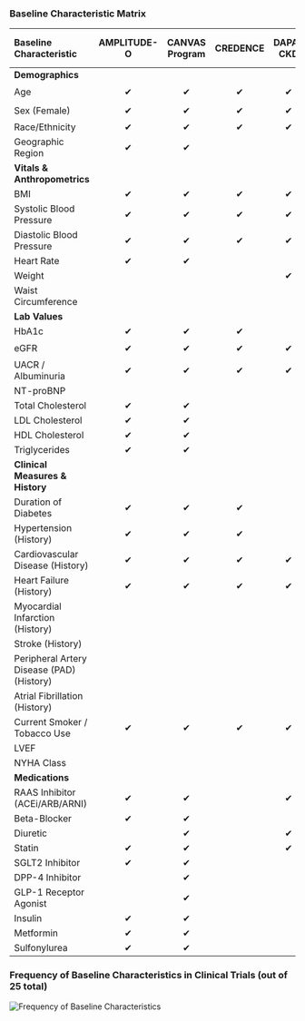### **Baseline Characteristic Matrix**

| Baseline Characteristic | AMPLITUDE-O | CANVAS Program | CREDENCE | DAPA-CKD | DAPA-HF | DECLARE-TIMI 58 | DELIVER | ELIXA | EMPEROR-Preserved | EMPEROR-Reduced | EMPA-KIDNEY | EMPA-REG OUTCOME | EXSCEL | FLOW | HARMONY | LEADER | PIONEER 6 | REWIND | SCORED | SELECT | SOLOIST-WHF | SOUL | SURPASS-CVOT | SUSTAIN-6 | VERTIS CV | Total | In All Studies? |
| :--- | :---: | :---: | :---: | :---: | :---: | :---: | :---: | :---: | :---: | :---: | :---: | :---: | :---: | :---: | :---: | :---: | :---: | :---: | :---: | :---: | :---: | :---: | :---: | :---: | :---: | :---: | :---: |
| **Demographics** | | | | | | | | | | | | | | | | | | | | | | | | | | | |
| Age | ✔ | ✔ | ✔ | ✔ | ✔ | ✔ | ✔ | ✔ | ✔ | ✔ | ✔ | ✔ | ✔ | ✔ | ✔ | ✔ | ✔ | ✔ | ✔ | ✔ | ✔ | ✔ | ✔ | ✔ | ✔ | **25** | ⭐ |
| Sex (Female) | ✔ | ✔ | ✔ | ✔ | ✔ | ✔ | ✔ | ✔ | ✔ | ✔ | ✔ | ✔ | ✔ | ✔ | ✔ | ✔ | ✔ | ✔ | ✔ | ✔ | ✔ | ✔ | ✔ | ✔ | ✔ | **25** | ⭐ |
| Race/Ethnicity | ✔ | ✔ | ✔ | ✔ | ✔ | ✔ | ✔ | ✔ | ✔ | ✔ | ✔ | ✔ | ✔ | ✔ | ✔ | ✔ | ✔ | ✔ | ✔ | ✔ | ✔ | ✔ | | ✔ | ✔ | **24** | |
| Geographic Region | ✔ | ✔ | | | ✔ | ✔ | ✔ | ✔ | ✔ | ✔ | | | ✔ | ✔ | ✔ | ✔ | | ✔ | ✔ | | ✔ | | ✔ | | ✔ | **20** | |
| **Vitals & Anthropometrics** | | | | | | | | | | | | | | | | | | | | | | | | | | | |
| BMI | ✔ | ✔ | ✔ | ✔ | ✔ | ✔ | ✔ | ✔ | ✔ | ✔ | ✔ | ✔ | ✔ | ✔ | ✔ | ✔ | ✔ | ✔ | ✔ | ✔ | ✔ | ✔ | ✔ | | ✔ | **24** | |
| Systolic Blood Pressure | ✔ | ✔ | ✔ | ✔ | ✔ | ✔ | ✔ | ✔ | ✔ | ✔ | | ✔ | ✔ | ✔ | ✔ | ✔ | ✔ | ✔ | ✔ | ✔ | ✔ | ✔ | ✔ | ✔ | ✔ | **24** | |
| Diastolic Blood Pressure | ✔ | ✔ | ✔ | ✔ | | ✔ | | ✔ | | | | ✔ | | ✔ | ✔ | ✔ | ✔ | ✔ | | ✔ | ✔ | ✔ | ✔ | ✔ | ✔ | **19** | |
| Heart Rate | ✔ | ✔ | | | ✔ | | ✔ | ✔ | ✔ | ✔ | | ✔ | | | ✔ | ✔ | | ✔ | ✔ | | ✔ | | ✔ | | ✔ | **17** | |
| Weight | | | | ✔ | | | | ✔ | | | | ✔ | | ✔ | | ✔ | ✔ | | | ✔ | | ✔ | ✔ | ✔ | ✔ | **13** | |
| Waist Circumference | | | | | | | | | | | | ✔ | | | | ✔ | | | | ✔ | | | | | | **4** | |
| **Lab Values** | | | | | | | | | | | | | | | | | | | | | | | | | | | |
| HbA1c | ✔ | ✔ | ✔ | | | ✔ | | ✔ | | ✔ | ✔ | ✔ | ✔ | ✔ | ✔ | ✔ | ✔ | ✔ | ✔ | ✔ | ✔ | | ✔ | ✔ | ✔ | **22** | |
| eGFR | ✔ | ✔ | ✔ | ✔ | ✔ | ✔ | ✔ | ✔ | ✔ | ✔ | ✔ | ✔ | ✔ | ✔ | ✔ | ✔ | ✔ | ✔ | ✔ | ✔ | ✔ | ✔ | ✔ | ✔ | ✔ | **25** | ⭐ |
| UACR / Albuminuria | ✔ | ✔ | ✔ | ✔ | | | | ✔ | | | ✔ | ✔ | ✔ | ✔ | | ✔ | | | ✔ | | ✔ | | | | ✔ | **16** | |
| NT-proBNP | | | | | ✔ | | ✔ | | ✔ | ✔ | | | | | | | | | | | ✔ | | | | | **6** | |
| Total Cholesterol | ✔ | ✔ | | | | | | | | | | ✔ | | | ✔ | ✔ | | | | | | | ✔ | | ✔ | **9** | |
| LDL Cholesterol | ✔ | ✔ | | | | | | ✔ | | | | ✔ | | | ✔ | ✔ | ✔ | | | | | | ✔ | ✔ | ✔ | **11** | |
| HDL Cholesterol | ✔ | ✔ | | | | | | ✔ | | | | ✔ | | | ✔ | ✔ | ✔ | | | | | | ✔ | ✔ | ✔ | **11** | |
| Triglycerides | ✔ | ✔ | | | | | | | | | | ✔ | | | ✔ | ✔ | | | | | | | ✔ | | ✔ | **9** | |
| **Clinical Measures & History** | | | | | | | | | | | | | | | | | | | | | | | | | | | |
| Duration of Diabetes | ✔ | ✔ | ✔ | | | ✔ | ✔ | ✔ | | | | ✔ | ✔ | ✔ | ✔ | ✔ | ✔ | ✔ | | | ✔ | ✔ | ✔ | ✔ | ✔ | **21** | |
| Hypertension (History) | ✔ | ✔ | ✔ | | | ✔ | ✔ | ✔ | | ✔ | | ✔ | ✔ | | ✔ | ✔ | | ✔ | | ✔ | | ✔ | ✔ | ✔ | ✔ | **20** | |
| Cardiovascular Disease (History) | ✔ | ✔ | ✔ | ✔ | ✔ | ✔ | | ✔ | | | ✔ | ✔ | ✔ | ✔ | ✔ | ✔ | ✔ | ✔ | ✔ | ✔ | ✔ | ✔ | ✔ | ✔ | ✔ | **24** | |
| Heart Failure (History) | ✔ | ✔ | ✔ | ✔ | ✔ | ✔ | ✔ | ✔ | ✔ | ✔ | ✔ | ✔ | ✔ | ✔ | ✔ | ✔ | | ✔ | ✔ | ✔ | ✔ | ✔ | | ✔ | ✔ | **24** | |
| Myocardial Infarction (History) | | | | | | ✔ | | ✔ | | | | ✔ | ✔ | ✔ | ✔ | ✔ | ✔ | ✔ | ✔ | ✔ | | ✔ | ✔ | ✔ | ✔ | **17** | |
| Stroke (History) | | | | | | ✔ | | ✔ | | | | ✔ | ✔ | ✔ | ✔ | ✔ | | ✔ | ✔ | ✔ | | ✔ | ✔ | ✔ | ✔ | **16** | |
| Peripheral Artery Disease (PAD) (History) | | | | | | ✔ | | ✔ | | | | ✔ | ✔ | ✔ | ✔ | ✔ | | ✔ | | ✔ | | ✔ | ✔ | | ✔ | **13** | |
| Atrial Fibrillation (History) | | | | | ✔ | | ✔ | ✔ | | ✔ | | | ✔ | | ✔ | ✔ | | | | ✔ | | ✔ | | | | **11** | |
| Current Smoker / Tobacco Use | ✔ | ✔ | ✔ | ✔ | ✔ | | | ✔ | | | | ✔ | ✔ | ✔ | ✔ | | ✔ | ✔ | | | | ✔ | ✔ | | ✔ | **17** | |
| LVEF | | | | | ✔ | | ✔ | | ✔ | ✔ | ✔ | | | | | | | | ✔ | | ✔ | ✔ | | | | **9** | |
| NYHA Class | | | | | ✔ | | ✔ | | ✔ | ✔ | | | | | | | | | | | | ✔ | | | | **6** | |
| **Medications** | | | | | | | | | | | | | | | | | | | | | | | | | | | |
| RAAS Inhibitor (ACEi/ARB/ARNI) | ✔ | ✔ | | ✔ | ✔ | ✔ | ✔ | | ✔ | ✔ | | | ✔ | | ✔ | ✔ | | ✔ | ✔ | | ✔ | ✔ | | ✔ | ✔ | **19** | |
| Beta-Blocker | ✔ | ✔ | | | ✔ | ✔ | | | | ✔ | | | ✔ | | ✔ | ✔ | | ✔ | | | ✔ | ✔ | | ✔ | ✔ | **15** | |
| Diuretic | | ✔ | | ✔ | ✔ | ✔ | | | | ✔ | | | ✔ | | ✔ | | | ✔ | ✔ | | ✔ | ✔ | | | | **12** | |
| Statin | ✔ | ✔ | | ✔ | ✔ | ✔ | | | | ✔ | | | ✔ | | ✔ | ✔ | | ✔ | | | ✔ | ✔ | ✔ | | ✔ | **15** | |
| SGLT2 Inhibitor | ✔ | ✔ | | | | | | | | | | | | | | | | | | | | | ✔ | | | **4** | |
| DPP-4 Inhibitor | | ✔ | | | ✔ | ✔ | | | | | | | ✔ | | ✔ | | | ✔ | ✔ | | | ✔ | | | | **9** | |
| GLP-1 Receptor Agonist | | ✔ | | | ✔ | ✔ | | | | | | | | | ✔ | | | | | | | ✔ | | | | **6** | |
| Insulin | ✔ | ✔ | | | ✔ | ✔ | | | | ✔ | | | ✔ | | ✔ | | | ✔ | ✔ | | | ✔ | | ✔ | | **12** | |
| Metformin | ✔ | ✔ | | | ✔ | ✔ | | | | | | | ✔ | | ✔ | | | ✔ | ✔ | | | ✔ | ✔ | | | **11** | |
| Sulfonylurea | ✔ | ✔ | | | ✔ | ✔ | | | | | | | ✔ | | ✔ | | | ✔ | ✔ | | | ✔ | | ✔ | | **11** | |


### **Frequency of Baseline Characteristics in Clinical Trials (out of 25 total)**
![Frequency of Baseline Characteristics](path/to/your/image/baseline_characteristics_frequency.png)
